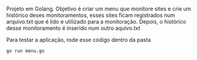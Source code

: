 Projeto em Golang. Objetivo é criar um menu que monitore sites e crie um histórico deses monitoramentos, esses sites ficam registrados num arquivo.txt que é lido e utilizado para a monitoração. Depois, o histórico desse monitoramento é inserido num outro aquivo.txt


Para testar a aplicação, rode esse código dentro da pasta
```
go run menu.go
```
